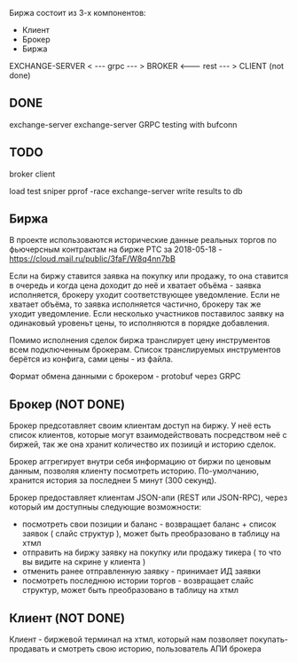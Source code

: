 Биржа состоит из 3-х компонентов:
- Клиент
- Брокер
- Биржа

EXCHANGE-SERVER < --- grpc --- > BROKER <--- rest --- > CLIENT
                                          (not done)

## DONE
exchange-server
exchange-server GRPC testing with bufconn

## TODO
broker
client

load test sniper
pprof
-race
exchange-server write results to db

## Биржа

В проекте использоваются исторические данные реальных торгов по фьючерсным контрактам на бирже РТС за 2018-05-18 - https://cloud.mail.ru/public/3faF/W8q4nn7bB

Если на биржу ставится заявка на покупку или продажу, то она ставится в очередь и когда цена доходит до неё и хватает объёма - заявка исполняется, брокеру уходит соответствующее уведомление. Если не хватает объёма, то заявка исполняется частично, брокеру так же уходит уведомление.
Если несколько участников поставилос заявку на одинаковый уровеньт цены, то исполняются в порядке добавления.

Помимо исполнения сделок биржа транслирует цену инструментов всем подключенным брокерам. Список транслируемых инструментов берётся из конфига, сами цены - из файла.

Формат обмена данными с брокером - protobuf через GRPC

## Брокер (NOT DONE)

Брокер предсотавляет своим клиентам доступ на биржу.
У неё есть список клиентов, которые могут взаимодействовать посредством неё с биржей, так же она хранит количество их позиицй и историю сделок.

Брокер аггрегирует внутри себя информацию от биржи по ценовым данным, позволяя клиенту посмотреть историю. По-умолчанию, хранится история за последнеи 5 минут (300 секунд).

Брокер предоставляет клиентам JSON-апи (REST или JSON-RPC), через который им доступныы следующие возможности:
* посмотреть свои позиции и баланс - возвращает баланс + список заявок ( слайс структур ), может быть преобразовано в таблицу на хтмл
* отправить на биржу заявку на покупку или продажу тикера ( то что вы видите на скрине у клиента )
* отменить ранее отправленную заявку - принимает ИД заявки
* посмотреть последнюю истории торгов - возвращает слайс структур, может быть преобразовано в таблицу на хтмл


## Клиент (NOT DONE)

Клиент - биржевой терминал на хтмл, который нам позволяет покупать-продавать и смотреть свою историю, пользователь АПИ брокера




